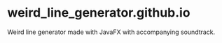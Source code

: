 # weird_line_generator.github.io

Weird line generator made with JavaFX with accompanying soundtrack.
